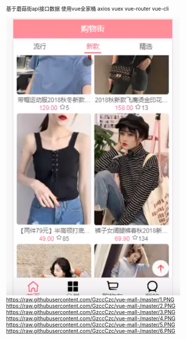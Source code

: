 基于蘑菇街api接口数据
使用vue全家桶 axios vuex  vue-router vue-cli

![text](https://raw.githubusercontent.com/GzccCzc/vue-mall-/master/0.PNG)
https://raw.githubusercontent.com/GzccCzc/vue-mall-/master/1.PNG
https://raw.githubusercontent.com/GzccCzc/vue-mall-/master/2.PNG
https://raw.githubusercontent.com/GzccCzc/vue-mall-/master/3.PNG
https://raw.githubusercontent.com/GzccCzc/vue-mall-/master/4.PNG
https://raw.githubusercontent.com/GzccCzc/vue-mall-/master/5.PNG
https://raw.githubusercontent.com/GzccCzc/vue-mall-/master/6.PNG
